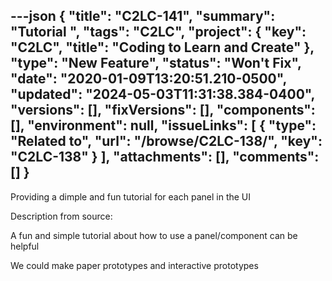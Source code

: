 ---json
{
  "title": "C2LC-141",
  "summary": "Tutorial ",
  "tags": "C2LC",
  "project": {
    "key": "C2LC",
    "title": "Coding to Learn and Create"
  },
  "type": "New Feature",
  "status": "Won't Fix",
  "date": "2020-01-09T13:20:51.210-0500",
  "updated": "2024-05-03T11:31:38.384-0400",
  "versions": [],
  "fixVersions": [],
  "components": [],
  "environment": null,
  "issueLinks": [
    {
      "type": "Related to",
      "url": "/browse/C2LC-138/",
      "key": "C2LC-138"
    }
  ],
  "attachments": [],
  "comments": []
}
---
Providing a dimple and fun tutorial for each panel in the UI&#x20;

Description from source:

A fun and simple tutorial about how to use a panel/component can be helpful

We could make paper prototypes and interactive prototypes

        